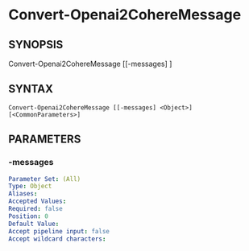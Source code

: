 ﻿---
external help file: powershai-help.xml
schema: 2.0.0
powershai: true
---

# Convert-Openai2CohereMessage

## SYNOPSIS <!--!= @#Synop !-->

Convert-Openai2CohereMessage [[-messages] <Object>]


## SYNTAX <!--!= @#Syntax !-->

```
Convert-Openai2CohereMessage [[-messages] <Object>] [<CommonParameters>]
```

## PARAMETERS <!--!= @#Params !-->

### -messages

```yml
Parameter Set: (All)
Type: Object
Aliases: 
Accepted Values: 
Required: false
Position: 0
Default Value: 
Accept pipeline input: false
Accept wildcard characters: 
```